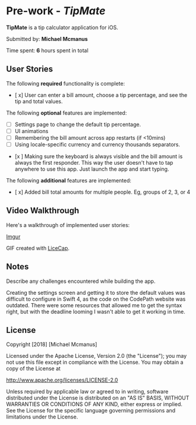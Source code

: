 # Pre-work - *TipMate*

**TipMate** is a tip calculator application for iOS.

Submitted by: **Michael Mcmanus**

Time spent: **6** hours spent in total

## User Stories

The following **required** functionality is complete:

* [ x] User can enter a bill amount, choose a tip percentage, and see the tip and total values.

The following **optional** features are implemented:
* [ ] Settings page to change the default tip percentage.
* [ ] UI animations
* [ ] Remembering the bill amount across app restarts (if <10mins)
* [ ] Using locale-specific currency and currency thousands separators.
* [x ] Making sure the keyboard is always visible and the bill amount is always the first responder. This way the user doesn't have to tap anywhere to use this app. Just launch the app and start typing.

The following **additional** features are implemented:

- [ x] Added bill total amounts for multiple people. Eg, groups of 2, 3, or 4

## Video Walkthrough 

Here's a walkthrough of implemented user stories:

[Imgur](https://i.imgur.com/S6ywAJF.gifv)

GIF created with [LiceCap](http://www.cockos.com/licecap/).

## Notes

Describe any challenges encountered while building the app.

Creating the settings screen and getting it to store the default values was difficult to configure in Swift 4, as the code on the CodePath website was outdated. There were some resources that allowed me to get the syntax right, but with the deadline looming I wasn't able to get it working in time.

## License

Copyright [2018] [Michael Mcmanus]

Licensed under the Apache License, Version 2.0 (the "License");
you may not use this file except in compliance with the License.
You may obtain a copy of the License at

http://www.apache.org/licenses/LICENSE-2.0

Unless required by applicable law or agreed to in writing, software
distributed under the License is distributed on an "AS IS" BASIS,
WITHOUT WARRANTIES OR CONDITIONS OF ANY KIND, either express or implied.
See the License for the specific language governing permissions and
limitations under the License.
